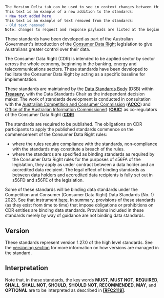 
```diff
The Version Delta tab can be used to see in context changes between this version of the standards and the immediately previous version of the standards.
This text is an example of a new addition to the standards:
+ New text added here
This text is an example of text removed from the standards:
- Old text removed
Note: changes to request and response payloads are listed at the beginning of the relevant API section due to the documentation being auto generated from OpenAPI specification files.
```

These standards have been developed as part of the Australian Government's introduction of the [Consumer Data Right](https://www.accc.gov.au/focus-areas/consumer-data-right "ACCC Consumer Data Right webpage") legislation to give Australians greater control over their data.

The Consumer Data Right (CDR) is intended to be applied sector by sector across the whole economy, beginning in the banking, energy and telecommunications sectors.  These standards have been developed to facilitate the Consumer Data Right by acting as a specific baseline for implementation.

These standards are maintained by the [Data Standards Body](https://www.directory.gov.au/portfolios/treasury/data-standards-body) (DSB) within [**Treasury**](#iref-Treasury), with the Data Standards Chair as the independent decision maker. The work of standards development is conducted in consultation with the [Australian Competition and Consumer Commission](https://www.accc.gov.au/focus-areas/consumer-data-right-cdr-0) ([**ACCC**](#iref-ACCC)) and [Office of the Australian Information Commissioner](https://www.oaic.gov.au/consumer-data-right/about-the-consumer-data-right/)) ([**OAIC**](#iref-OAIC)) as co-regulators of the Consumer Data Right ([**CDR**](#iref-CDR)).

The standards are required to be published. The obligations on CDR participants to apply the published standards commence on the commencement of the Consumer Data Right rules:

- where the rules require compliance with the standards, non-compliance with the standards may constitute a breach of the rules.
- where the standards are specified as binding standards as required by the Consumer Data Right rules for the purposes of s56FA of the legislation, they apply as under contract between a data holder and an accredited data recipient.  The legal effect of binding standards as between data holders and accredited data recipients is fully set out in s56FD and s56FE of the legislation.


Some of these standards will be binding data standards under the Competition and Consumer (Consumer Data Right) Data Standards (No. 1) 2023. See that instrument [here](https://consumerdatastandards.gov.au/sites/consumerdatastandards.gov.au/files/2023-02/Competition%20and%20Consumer%20%28Consumer%20Data%20Right%29%20Data%20Standards%20%28No.%201%29%202023%20executed.pdf). In summary, provisions of these standards (as they exist from time to time) that impose obligations or prohibitions on CDR entities are binding data standards. Provisions included in these standards merely by way of guidance are not binding data standards.

## Version

These standards represent version 1.27.0 of the high level standards.  See the [versioning section](#versioning) for more information on how versions are managed in the standard.

## Interpretation

Note that, in these standards, the key words **MUST**, **MUST NOT**, **REQUIRED**, **SHALL**, **SHALL NOT**, **SHOULD**, **SHOULD NOT**, **RECOMMENDED**, **MAY**, and **OPTIONAL** are to be interpreted as described in **[[RFC2119]](#nref-RFC2119)**.
